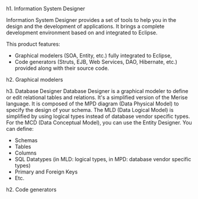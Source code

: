 h1. Information System Designer

Information System Designer provides a set of tools to help you in the design and the development of applications. It brings a complete development environment based on and integrated to Eclipse. 

This product features:
* Graphical modelers (SOA, Entity, etc.) fully integrated to Eclipse,
* Code generators (Struts, EJB, Web Services, DAO, Hibernate, etc.) provided along with their source code.

h2. Graphical modelers

h3. Database Designer
Database Designer is a graphical modeler to define or edit relational tables and relations. It's a simplified version of the Merise language.
It is composed of the MPD diagram (Data Physical Model) to specify the design of your schema. The MLD (Data Logical Model) is simplified by using logical types instead of database vendor specific types. For the MCD (Data Conceptual Model), you can use the Entity Designer.
You can define:
* Schemas
* Tables
* Columns
* SQL Datatypes (in MLD: logical types, in MPD: database vendor specific types)
* Primary and Foreign Keys
* Etc.

h2. Code generators
